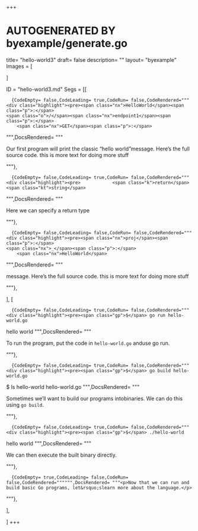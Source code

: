 +++
# AUTOGENERATED BY byexample/generate.go
title= "hello-world3"
draft= false
description= ""
layout= "byexample"
Images = [
  
]

ID = "hello-world3.md"
Segs = [[
  
      {CodeEmpty= false,CodeLeading= true,CodeRun= false,CodeRendered="""<div class="highlight"><pre><span class="nx">HelloWorld</span><span class="p">:</span>
    <span class="o">/</span><span class="nx">endpoint1</span><span class="p">:</span>
        <span class="nx">GET</span><span class="p">:</span>
</pre></div>
""",DocsRendered= """<p>Our first program will print the classic &ldquo;hello world&rdquo;message. Here&rsquo;s the full source code. this is more text for doing more stuff</p>
"""},

      {CodeEmpty= false,CodeLeading= true,CodeRun= false,CodeRendered="""<div class="highlight"><pre>            <span class="k">return</span> <span class="kt">string</span>
</pre></div>
""",DocsRendered= """<p>Here we can specify a return type</p>
"""},

      {CodeEmpty= false,CodeLeading= false,CodeRun= false,CodeRendered="""<div class="highlight"><pre><span class="nx">proj</span><span class="p">:</span>
    <span class="nx">_</span><span class="p">:</span>
        <span class="nx">HelloWorld</span>
</pre></div>
""",DocsRendered= """<p>message. Here&rsquo;s the full source code. this is more text for doing more stuff</p>
"""},

],
[
  
      {CodeEmpty= false,CodeLeading= true,CodeRun= false,CodeRendered="""<div class="highlight"><pre><span class="gp">$</span> go run hello-world.go
<span class="go">hello world</span>
</pre></div>
""",DocsRendered= """<p>To run the program, put the code in <code>hello-world.go</code> anduse  go run.</p>
"""},

      {CodeEmpty= false,CodeLeading= true,CodeRun= false,CodeRendered="""<div class="highlight"><pre><span class="gp">$</span> go build hello-world.go
<span class="gp">$</span> ls
<span class="go">hello-world    hello-world.go</span>
</pre></div>
""",DocsRendered= """<p>Sometimes we&rsquo;ll want to build our programs intobinaries. We can do this using <code>go build</code>.</p>
"""},

      {CodeEmpty= false,CodeLeading= true,CodeRun= false,CodeRendered="""<div class="highlight"><pre><span class="gp">$</span> ./hello-world
<span class="go">hello world</span>
</pre></div>
""",DocsRendered= """<p>We can then execute the built binary directly.</p>
"""},

      {CodeEmpty= true,CodeLeading= false,CodeRun= false,CodeRendered="""""",DocsRendered= """<p>Now that we can run and build basic Go programs, let&rsquo;slearn more about the language.</p>
"""},

],

]
+++


